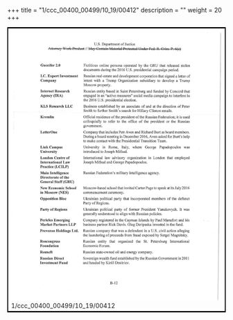 +++
title = "1/ccc_00400_00499/10_19/00412"
description = ""
weight = 20
+++

<table style="border:2px solid black;max-width:800px;max-height:800px;" 
><tr><td>
<img class="center-fit-jpg"
src="/jpg_/jpg_mueller_report_searchable_412.jpg">
1/ccc_00400_00499/10_19/00412
</img></td></tr></table>
